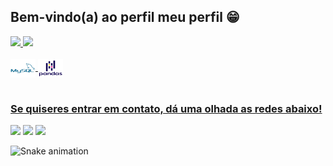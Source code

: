 ## Bem-vindo(a) ao perfil meu perfil 😁

 <div>
   <a href="https://github.com/Lucas-Pereia">
   <img height="180em" src="https://github-readme-stats.vercel.app/api?username=Lucas-Pereia&show_icons=true&theme=tokyonight&include_all_commits=true&count_private=true"/>
   <img height="180em" src="https://github-readme-stats.vercel.app/api/top-langs/?username=Lucas-Pereia&layout=compact&langs_count=6&theme=tokyonight"/>

</div>
<div style="display: inline_block"><br>
  <img align="center" alt="Js" height="30" width="40" src="https://github.com/devicons/devicon/blob/master/icons/mysql/mysql-plain-wordmark.svg">
  <img align="center" alt="HTML" height="30" width="40" src="https://github.com/devicons/devicon/blob/master/icons/pandas/pandas-original-wordmark.svg">
</div>
 
 <br>
 
  ### Se quiseres entrar em contato, dá uma olhada as redes abaixo!
 
<div> 
  <a href="https://instagram.com/luscasdesousa" target="_blank"><img src="https://img.shields.io/badge/-Instagram-%23E4405F?style=for-the-badge&logo=instagram&logoColor=white" target="_blank"></a>
  <a href = "mailto:lucaspereirasousa11@gmail.com"><img src="https://img.shields.io/badge/-Gmail-%23333?style=for-the-badge&logo=gmail&logoColor=white" target="_blank"></a>
  <a href="https://www.linkedin.com/in/lucas-pereira-619825187/" target="_blank"><img src="https://img.shields.io/badge/-LinkedIn-%230077B5?style=for-the-badge&logo=linkedin&logoColor=white" target="_blank"></a> 
 
  ![Snake animation](https://github.com/Lucas-Pereira/Lucas-Pereira/blob/output/github-contribution-grid-snake.svg)

</div>
